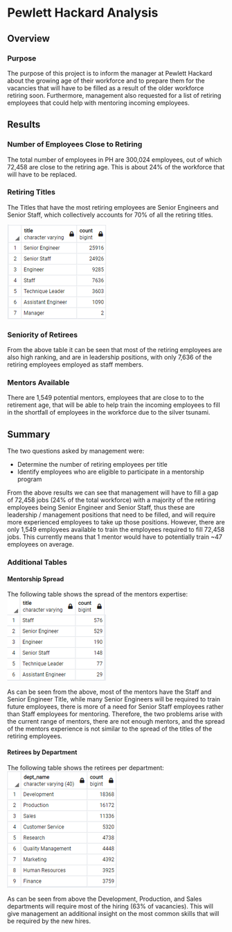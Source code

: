 # Pewlett Hackard Analysis
## Overview
### Purpose
The purpose of this project is to inform the manager at Pewlett Hackard about the growing age of their workforce and to prepare them for the vacancies that will have to be filled as a result of the older workforce retiring soon. Furthermore, management also requested for a list of retiring employees that could help with mentoring incoming employees.

## Results
### Number of Employees Close to Retiring
The total number of employees in PH are 300,024 employees, out of which 72,458 are close to the retiring age. This is about 24% of the workforce that will have to be replaced.

### Retiring Titles
The Titles that have the most retiring employees are Senior Engineers and Senior Staff, which collectively accounts for 70% of all the retiring titles.

![Retiring Titles](https://github.com/msshahid21/Pewlett-Hackard-Analysis/blob/main/Resources/Retiring_Titles.png)

### Seniority of Retirees
From the above table it can be seen that most of the retiring employees are also high ranking, and are in leadership positions, with only 7,636 of the retiring employees employed as staff members.

### Mentors Available
There are 1,549 potential mentors, employees that are close to to the retirement age, that will be able to help train the incoming employees to fill in the shortfall of employees in the workforce due to the silver tsunami.

## Summary
The two questions asked by management were:
- Determine the number of retiring employees per title
- Identify employees who are eligible to participate in a mentorship program

From the above results we can see that management will have to fill a gap of 72,458 jobs (24% of the total workforce) with a majority of the retiring employees being Senior Engineer and Senior Staff, thus these are leadership / management positions that need to be filled, and will require more experienced employees to take up those positions. However, there are only 1,549 employees available to train the employees required to fill 72,458 jobs. This currently means that 1 mentor would have to potentially train ~47 employees on average.

### Additional Tables
#### Mentorship Spread
The following table shows the spread of the mentors expertise:
![Mentorship Spread](https://github.com/msshahid21/Pewlett-Hackard-Analysis/blob/main/Resources/Mentorship_Spread_Titles.png)

As can be seen from the above, most of the mentors have the Staff and Senior Engineer Title, while many Senior Engineers will be required to train future employees, there is more of a need for Senior Staff employees rather than Staff employees for mentoring. Therefore, the two problems arise with the current range of mentors, there are not enough mentors, and the spread of the mentors experience is not similar to the spread of the titles of the retiring employees.

#### Retirees by Department
The following table shows the retirees per department:
![Department Retirees](https://github.com/msshahid21/Pewlett-Hackard-Analysis/blob/main/Resources/Retiring_Departments.png)

As can be seen from above the Development, Production, and Sales departments will require most of the hiring (63% of vacancies). This will give management an additional insight on the most common skills that will be required by the new hires.